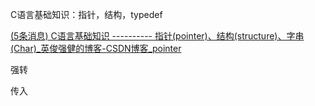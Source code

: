 C语言基础知识：指针，结构，typedef

[(5条消息) C语言基础知识 ---------- 指针(pointer)、结构(structure)、字串(Char)_英俊强健的博客-CSDN博客_pointer](https://blog.csdn.net/weixin_35811044/article/details/84886139)





强转 

传入